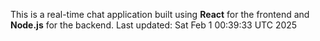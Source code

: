 This is a real-time chat application built using **React** for the frontend and **Node.js** for the backend.
Last updated: Sat Feb  1 00:39:33 UTC 2025
